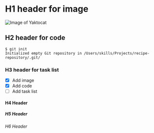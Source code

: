 # H1 header for image
![Image of Yaktocat](https://octodex.github.com/images/yaktocat.png)
## H2 header for code
```
$ git init
Initialized empty Git repository in /Users/skills/Projects/recipe-repository/.git/
```

### H3 header for task list

- [X] Add image
- [X] Add code
- [ ] Add task list

#### H4 Header

##### H5 Header

######  H6 Header
